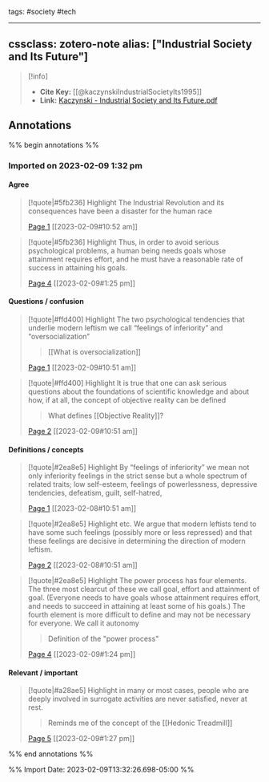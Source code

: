 
tags: #society #tech
 
---
cssclass: zotero-note
alias: ["Industrial Society and Its Future"]
---

> [!info]
> - **Cite Key:** [[@kaczynskiIndustrialSocietyIts1995]]
> - **Link:** [Kaczynski - Industrial Society and Its Future.pdf](file://C:\Users\willc\Zotero\storage\VTUWKHPM\Kaczynski%20-%20Industrial%20Society%20and%20Its%20Future.pdf)

## Annotations
%% begin annotations %%
### Imported on 2023-02-09 1:32 pm

#### Agree

> [!quote|#5fb236] Highlight
> The Industrial Revolution and its consequences have been a disaster for the human race
>
> [Page 1](zotero://open-pdf/library/items/VTUWKHPM?page=1) [[2023-02-09#10:52 am]]

> [!quote|#5fb236] Highlight
> Thus, in order to avoid serious psychological problems, a human being needs goals whose attainment requires effort, and he must have a reasonable rate of success in attaining his goals.
>
> [Page 4](zotero://open-pdf/library/items/VTUWKHPM?page=4) [[2023-02-09#1:25 pm]]

#### Questions / confusion

> [!quote|#ffd400] Highlight
> The two psychological tendencies that underlie modern leftism we call “feelings of inferiority” and “oversocialization”
>
>> [[What is oversocialization]]
>> 
>
> [Page 1](zotero://open-pdf/library/items/VTUWKHPM?page=1) [[2023-02-09#10:51 am]]

> [!quote|#ffd400] Highlight
> It is true that one can ask serious questions about the foundations of scientific knowledge and about how, if at all, the concept of objective reality can be defined
>
>> What defines [[Objective Reality]]?
>
> [Page 2](zotero://open-pdf/library/items/VTUWKHPM?page=2) [[2023-02-09#10:51 am]]

#### Definitions / concepts

> [!quote|#2ea8e5] Highlight
> By “feelings of inferiority” we mean not only inferiority feelings in the strict sense but a whole spectrum of related traits; low self-esteem, feelings of powerlessness, depressive tendencies, defeatism, guilt, self-hatred,
>
> [Page 1](zotero://open-pdf/library/items/VTUWKHPM?page=1) [[2023-02-08#10:51 am]]

> [!quote|#2ea8e5] Highlight
> etc. We argue that modern leftists tend to have some such feelings (possibly more or less repressed) and that these feelings are decisive in determining the direction of modern leftism.
>
> [Page 2](zotero://open-pdf/library/items/VTUWKHPM?page=2) [[2023-02-08#10:51 am]]

> [!quote|#2ea8e5] Highlight
> The power process has four elements. The three most clearcut of these we call goal, effort and attainment of goal. (Everyone needs to have goals whose attainment requires effort, and needs to succeed in attaining at least some of his goals.) The fourth element is more difficult to define and may not be necessary for everyone. We call it autonomy
>
>> Definition of the "power process"
>
> [Page 4](zotero://open-pdf/library/items/VTUWKHPM?page=4) [[2023-02-09#1:24 pm]]

#### Relevant / important

> [!quote|#a28ae5] Highlight
> in many or most cases, people who are deeply involved in surrogate activities are never satisfied, never at rest.
>
>> Reminds me of the concept of the [[Hedonic Treadmill]]
>
> [Page 5](zotero://open-pdf/library/items/VTUWKHPM?page=5) [[2023-02-09#1:27 pm]]


%% end annotations %%

%% Import Date: 2023-02-09T13:32:26.698-05:00 %%
